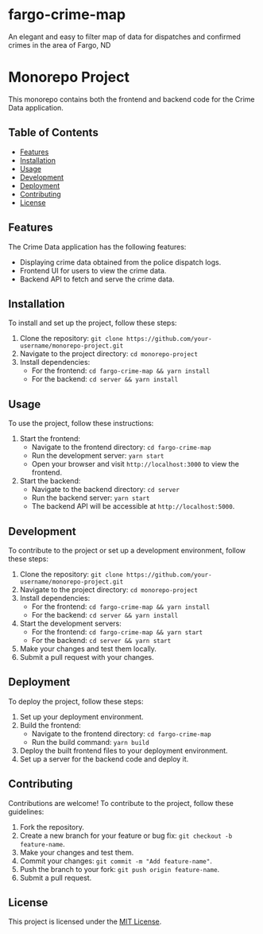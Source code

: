 # fargo-crime-map
An elegant and easy to filter map of data for dispatches and confirmed crimes in the area of Fargo, ND

# Monorepo Project

This monorepo contains both the frontend and backend code for the Crime Data application.

## Table of Contents

- [Features](#features)
- [Installation](#installation)
- [Usage](#usage)
- [Development](#development)
- [Deployment](#deployment)
- [Contributing](#contributing)
- [License](#license)

## Features

The Crime Data application has the following features:

- Displaying crime data obtained from the police dispatch logs.
- Frontend UI for users to view the crime data.
- Backend API to fetch and serve the crime data.

## Installation

To install and set up the project, follow these steps:

1. Clone the repository: `git clone https://github.com/your-username/monorepo-project.git`
2. Navigate to the project directory: `cd monorepo-project`
3. Install dependencies:
   - For the frontend: `cd fargo-crime-map && yarn install`
   - For the backend: `cd server && yarn install`

## Usage

To use the project, follow these instructions:

1. Start the frontend:
   - Navigate to the frontend directory: `cd fargo-crime-map`
   - Run the development server: `yarn start`
   - Open your browser and visit `http://localhost:3000` to view the frontend.
2. Start the backend:
   - Navigate to the backend directory: `cd server`
   - Run the backend server: `yarn start`
   - The backend API will be accessible at `http://localhost:5000`.

## Development

To contribute to the project or set up a development environment, follow these steps:

1. Clone the repository: `git clone https://github.com/your-username/monorepo-project.git`
2. Navigate to the project directory: `cd monorepo-project`
3. Install dependencies:
   - For the frontend: `cd fargo-crime-map && yarn install`
   - For the backend: `cd server && yarn install`
4. Start the development servers:
   - For the frontend: `cd fargo-crime-map && yarn start`
   - For the backend: `cd server && yarn start`
5. Make your changes and test them locally.
6. Submit a pull request with your changes.

## Deployment

To deploy the project, follow these steps:

1. Set up your deployment environment.
2. Build the frontend:
   - Navigate to the frontend directory: `cd fargo-crime-map`
   - Run the build command: `yarn build`
3. Deploy the built frontend files to your deployment environment.
4. Set up a server for the backend code and deploy it.

## Contributing

Contributions are welcome! To contribute to the project, follow these guidelines:

1. Fork the repository.
2. Create a new branch for your feature or bug fix: `git checkout -b feature-name`.
3. Make your changes and test them.
4. Commit your changes: `git commit -m "Add feature-name"`.
5. Push the branch to your fork: `git push origin feature-name`.
6. Submit a pull request.

## License

This project is licensed under the [MIT License](LICENSE).

